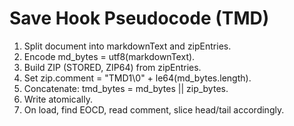 # Save Hook Pseudocode (TMD)

1. Split document into markdownText and zipEntries.
2. Encode md_bytes = utf8(markdownText).
3. Build ZIP (STORED, ZIP64) from zipEntries.
4. Set zip.comment = "TMD1\0" + le64(md_bytes.length).
5. Concatenate: tmd_bytes = md_bytes || zip_bytes.
6. Write atomically.
7. On load, find EOCD, read comment, slice head/tail accordingly.
